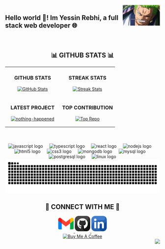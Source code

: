 <div>
  <img align="right" width="24%" src="zoro-github.png">
</div>

<h2 align="left" style="border-bottom: none !important;">Hello world 👋! Im Yessin Rebhi, a full stack web developer 🌐</h2>

###

<br clear="both">

<!--Github stats Table--> 
<h2 align="center">📊 GITHUB STATS 📊</h2>

<table width="100%">
  <tr>
    <td width="50%">
      <h3 align="center"><strong>GITHUB STATS</strong></h3>
      <p align="center">
        <a href="https://github.com/yessine-rebhi">
          <img align="center" src="https://github-readme-stats.vercel.app/api?username=yessine-rebhi&count_private=true&show_icons=true&theme=nightowl&bg_color=0,000000,441350&title_color=c56a90&text_color=ffffff&rank_icon=github&hide=prs,issues,contribs&show=review,prs_merged,prs_merged_percentage" alt="GitHub Stats" />
        </a>
      </p>
    </td>
    <td width="50%">
      <h3 align="center"><strong>STREAK STATS</strong></h3>
      <p align="center">
        <a href="https://github.com/yessine-rebhi">
          <img align="center" src="https://streak-stats.demolab.com?user=yessine-rebhi&theme=nightowl&background=0,000000,441350&fire=ffeb95&ring=ffeb95&sideNums=ffffff&sideLabels=ffffff&dates=c56a90&currStreakNum=ffffff" alt="Streak Stats" />
        </a>
      </p>
    </td>
  </tr>
  <tr>
    <td width="50%">
      <h3 align="center"><strong>LATEST PROJECT</strong></h3>
      <p align="center">
        <a href="https://github.com/yessine-rebhi/nothing-happened">
          <img align="center" width="470" src="https://github-readme-stats.vercel.app/api/pin/?username=yessine-rebhi&repo=nothing-happened&theme=nightowl&show_owner=true&bg_color=0,000000,441350&title_color=c56a90&text_color=ffffff" alt="nothing-happened" />
        </a>
      </p>
    </td>
    <td width="50%">
      <h3 align="center"><strong>TOP CONTRIBUTION</strong></h3>
      <p align="center">
        <a href="https://github.com/yessine-rebhi">
          <img align="center" src="https://github-contributor-stats.vercel.app/api?username=yessine-rebhi&limit=2&theme=nightowl&show_owner=true&combine_all_yearly_contributions=false&bg_color=0,000000,441350&title_color=c56a90&text_color=ffffff" alt="Top Repo" />
        </a>
      </p>
    </td>
  </tr>
</table>
<br />

###

<div align="center">
  <img src="https://img.shields.io/badge/JavaScript-F7DF1E?logo=javascript&logoColor=black&style=for-the-badge" height="30" alt="javascript logo"  />
  <img width="13" />
  <img src="https://img.shields.io/badge/TypeScript-3178C6?logo=typescript&logoColor=white&style=for-the-badge" height="30" alt="typescript logo"  />
  <img width="13" />
  <img src="https://img.shields.io/badge/React-61DAFB?logo=react&logoColor=black&style=for-the-badge" height="30" alt="react logo"  />
  <img width="13" />
  <img src="https://img.shields.io/badge/Node.js-339933?logo=nodedotjs&logoColor=white&style=for-the-badge" height="30" alt="nodejs logo"  />
  <img width="13" />
  <img src="https://img.shields.io/badge/HTML5-E34F26?logo=html5&logoColor=white&style=for-the-badge" height="30" alt="html5 logo"  />
  <img width="13" />
  <img src="https://img.shields.io/badge/CSS3-1572B6?logo=css3&logoColor=white&style=for-the-badge" height="30" alt="css3 logo"  />
  <img width="13" />
  <img src="https://img.shields.io/badge/MongoDB-47A248?logo=mongodb&logoColor=white&style=for-the-badge" height="30" alt="mongodb logo"  />
  <img width="13" />
  <img src="https://img.shields.io/badge/MySQL-4479A1?logo=mysql&logoColor=white&style=for-the-badge" height="30" alt="mysql logo"  />
  <img width="13" />
  <img src="https://img.shields.io/badge/PostgreSQL-4169E1?logo=postgresql&logoColor=white&style=for-the-badge" height="30" alt="postgresql logo"  />
  <img width="13" />
  <img src="https://img.shields.io/badge/Linux-FCC624?logo=linux&logoColor=black&style=for-the-badge" height="30" alt="linux logo"  />
</div>

<picture>
  <source media="(prefers-color-scheme: dark)" srcset="https://raw.githubusercontent.com/yessine-rebhi/yessine-rebhi/output/github-snake-dark.svg" />
  <source media="(prefers-color-scheme: light)" srcset="https://raw.githubusercontent.com/yessine-rebhi/yessine-rebhi/output/github-snake.svg" />
  <img alt="github-snake" src="https://raw.githubusercontent.com/yessine-rebhi/yessine-rebhi/output/github-snake.svg" />
</picture>

<!--Contact Section--> 

<h2 align="center">🤝 CONNECT WITH ME 🤝 </h2>
<div align="center">
  
<a href="mailto:rabhiyassin@gmail.com" target="_blank">
<img src="gmail.png" width=50 height=50 alt="rabhiyassin@gmail.com" style="margin-bottom: 5px;" />
</a>

<a href="https://github.com/yessine-rebhi" target="_blank">
<img src="github.png" width=50 height=50 alt="Yessin Rebhi" style="margin-bottom: 5px;" />
</a>

<a href="https://www.linkedin.com/in/yessin-rebhi" target="_blank">
<img src="linkedin.png" width=50 height=50 alt="linkedin" style="margin-bottom: 5px;" />
</a>


<!--Buy me a coffee-->
<div align="center">
<a href="https://www.buymeacoffee.com/Kiran1689" target="_blank"><img src="https://cdn.buymeacoffee.com/buttons/v2/default-yellow.png" alt="Buy Me A Coffee" style="height: 40px !important;width: 200px !important;" ></a>
</div>


<img align="right" src="https://visitor-badge.laobi.icu/badge?page_id=yessine-rebhi.yessine-rebhi&"  />

###

